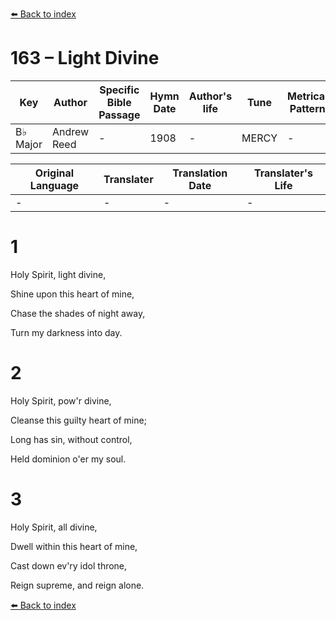 [⬅️ Back to index](../README.md)

# 163 – Light Divine

Key | Author   | Specific Bible Passage     |Hymn Date |Author's life |Tune |Metrical Pattern   |Composer/Source
-- | --------- | ---------------------------|----------|--------------|-----|-------------------|-------------  
B♭ Major |Andrew Reed |- |1908 |- |MERCY |- |Gottschalk

Original Language | Translater | Translation Date   | Translater's Life  
----------------- | --------- | --------------------|-------------     
\- |- |- |-




# 1

Holy Spirit, light divine,

Shine upon this heart of mine,

Chase the shades of night away,

Turn my darkness into day.



# 2

Holy Spirit, pow'r divine,

Cleanse this guilty heart of mine;

Long has sin, without control,

Held dominion o'er my soul.



# 3

Holy Spirit, all divine,

Dwell within this heart of mine,

Cast down ev'ry idol throne,

Reign supreme, and reign alone.

[⬅️ Back to index](../README.md)
